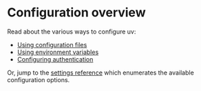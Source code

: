 # Configuration overview

Read about the various ways to configure uv:

-   [Using configuration files](./files.md)
-   [Using environment variables](./environment.md)
-   [Configuring authentication](./authentication.md)

Or, jump to the [settings reference](../reference/settings.md) which enumerates the available
configuration options.
